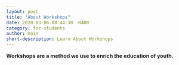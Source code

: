 ```yaml
---
layout: post
title: "About Workshops"
date: 2020-03-06 08:44:38 -0400
category: for-students
author: main
short-description: Learn About Workshops
---
```


**Workshops are a method we use to enrich the education of youth.**

